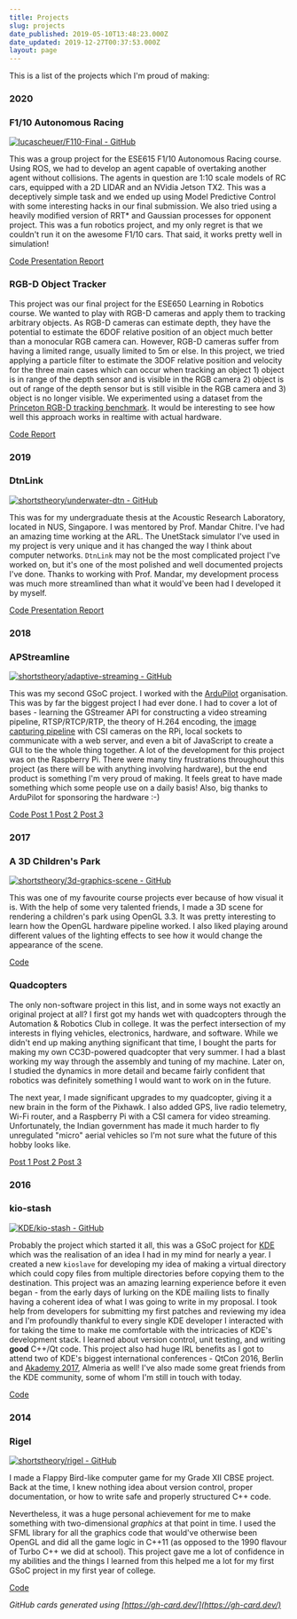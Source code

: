 ```yaml
---
title: Projects
slug: projects
date_published: 2019-05-10T13:48:23.000Z
date_updated: 2019-12-27T00:37:53.000Z
layout: page
---
```


This is a list of the projects which I'm proud of making:

### 2020

### F1/10 Autonomous Racing

[![lucascheuer/F110-Final - GitHub](https://gh-card.dev/repos/lucascheuer/F110-Final.svg)](https://github.com/lucascheuer/F110-Final)

This was a group project for the ESE615 F1/10 Autonomous Racing course. Using ROS, we had to develop an agent capable of overtaking another agent without collisions. The agents in question are 1:10 scale models of RC cars, equipped with a 2D LIDAR and an NVidia Jetson TX2. This was a deceptively simple task and we ended up using Model Predictive Control with some interesting hacks in our final submission. We also tried using a heavily modified version of RRT* and Gaussian processes for opponent project. This was a fun robotics project, and my only regret is that we couldn't run it on the awesome F1/10 cars. That said, it works pretty well in simulation!

<i class="fa fa-code" aria-hidden="true"></i>[  Code  ](https://github.com/lucascheuer/F110-Final/)
<i class="far fa-file-pdf"></i>[  Presentation  ](/static/autonomous-racing-presentation.pdf)
<i class="far fa-file-pdf"></i>[  Report  ](/static/autonomous-racing.pdf)

### RGB-D Object Tracker

<!-- [![shortstheory/depthtracking650 - GitHub](https://gh-card.dev/repos/shortstheory/depthtracking650.svg)](https://github.com/shortstheory/depthtracking650) -->

This project was our final project for the ESE650 Learning in Robotics course. We wanted to play with RGB-D cameras and apply them to tracking arbitrary objects. As RGB-D cameras can estimate depth, they have the potential to estimate the 6DOF relative position of an object much better than a monocular RGB camera can. However, RGB-D cameras suffer from having a limited range, usually limited to 5m or else. In this project, we tried applying a particle filter to estimate the 3DOF relative position and velocity for the three main cases which can occur when tracking an object 1) object is in range of the depth sensor and is visible in the RGB camera 2) object is out of range of the depth sensor but is still visible in the RGB camera and 3) object is no longer visible. We experimented using a dataset from the [Princeton RGB-D tracking benchmark](http://tracking.cs.princeton.edu/dataset.html). It would be interesting to see how well this approach works in realtime with actual hardware.

<i class="fa fa-code" aria-hidden="true"></i>[  Code  ](https://github.com/shortstheory/RGBD-Tracking)
<i class="far fa-file-pdf"></i>[  Report  ](/static/depth-tracking.pdf)

### 2019

### DtnLink

[![shortstheory/underwater-dtn - GitHub](https://gh-card.dev/repos/shortstheory/underwater-dtn.svg)](https://github.com/shortstheory/underwater-dtn)

This was for my undergraduate thesis at the Acoustic Research Laboratory, located in NUS, Singapore. I was mentored by Prof. Mandar Chitre. I've had an amazing time working at the ARL. The UnetStack simulator I've used in my project is very unique and it has changed the way I think about computer networks. `DtnLink` may not be the most complicated project I've worked on, but it's one of the most polished and well documented projects I've done. Thanks to working with Prof. Mandar, my development process was much more streamlined than what it would've been had I developed it by myself.

<i class="fa fa-code" aria-hidden="true"></i>[  Code  ](https://github.com/shortstheory/underwater-dtn)
<i class="far fa-file-pdf"></i>[  Presentation  ](/static/ug-thesis-presentation.pdf)
<i class="far fa-file-pdf"></i>[  Report  ](/static/ug-thesis.pdf)

### 2018

### APStreamline

[![shortstheory/adaptive-streaming - GitHub](https://gh-card.dev/repos/shortstheory/adaptive-streaming.svg)](https://github.com/shortstheory/adaptive-streaming)

This was my second GSoC project. I worked with the [ArduPilot](http://ardupilot.org/) organisation. This was by far the biggest project I had ever done. I had to cover a lot of bases - learning the GStreamer API for constructing a video streaming pipeline, RTSP/RTCP/RTP, the theory of H.264 encoding, the [image capturing pipeline](https://picamera.readthedocs.io/en/release-1.13/fov.html) with CSI cameras on the RPi, local sockets to communicate with a web server, and even a bit of JavaScript to create a GUI to tie the whole thing together. A lot of the development for this project was on the Raspberry Pi. There were many tiny frustrations throughout this project (as there will be with anything involving hardware), but the end product is something I'm very proud of making. It feels great to have made something which some people use on a daily basis! Also, big thanks to ArduPilot for sponsoring the hardware :-)

<i class="fa fa-code" aria-hidden="true"></i>[  Code  ](https://github.com/shortstheory/adaptive-streaming)
<i class="fas fa-blog"></i>[  Post 1  ](/2018/06/05/gsoc-2018-new-beginnings/)
<i class="fas fa-blog"></i>[  Post 2  ](/2018/07/22/gsoc-2018-batteries-included/)
<i class="fas fa-blog"></i>[  Post 3  ](/2018/08/17/introducing-apstreamline/)

### 2017

### A 3D Children's Park

[![shortstheory/3d-graphics-scene - GitHub](https://gh-card.dev/repos/shortstheory/3d-graphics-scene.svg)](https://github.com/shortstheory/3d-graphics-scene)

This was one of my favourite course projects ever because of how visual it is. With the help of some very talented friends, I made a 3D scene for rendering a children's park using OpenGL 3.3. It was pretty interesting to learn how the OpenGL hardware pipeline worked. I also liked playing around different values of the lighting effects to see how it would change the appearance of the scene.

<i class="fa fa-code" aria-hidden="true"></i>[  Code  ](https://github.com/shortstheory/3d-graphics-scene)

### Quadcopters

The only non-software project in this list, and in some ways not exactly an original project at all? I first got my hands wet with quadcopters through the Automation & Robotics Club in college. It was the perfect intersection of my interests in flying vehicles, electronics, hardware, and software. While we didn't end up making anything significant that time, I bought the parts for making my own CC3D-powered quadcopter that very summer. I had a blast working my way through the assembly and tuning of my machine. Later on, I studied the dynamics in more detail and became fairly confident that robotics was definitely something I would want to work on in the future.

The next year, I made significant upgrades to my quadcopter, giving it a new brain in the form of the Pixhawk. I also added GPS, live radio telemetry, Wi-Fi router, and a Raspberry Pi with a CSI camera for video streaming. Unfortunately, the Indian government has made it much harder to fly unregulated "micro" aerial vehicles so I'm not sure what the future of this hobby looks like.

<i class="fas fa-blog"></i>[  Post 1  ](/2017/05/26/quadcopters-the-beginning/)
<i class="fas fa-blog"></i>[  Post 2  ](/2017/06/13/quadcopters-a-hitchhikers-guide-to-the-sky/)
<i class="fas fa-blog"></i>[  Post 3  ](/2019/06/27/using-the-logitech-f310-with-the-dji-tello/)

### 2016

### kio-stash

[![KDE/kio-stash - GitHub](https://gh-card.dev/repos/KDE/kio-stash.svg)](https://github.com/KDE/kio-stash)

Probably the project which started it all, this was a GSoC project for [KDE](https://kde.org/) which was the realisation of an idea I had in my mind for nearly a year. I created a new `kioslave` for developing my idea of making a virtual directory which could copy files from multiple directories before copying them to the destination. This project was an amazing learning experience before it even began - from the early days of lurking on the KDE mailing lists to finally having a coherent idea of what I was going to write in my proposal. I took help from developers for submitting my first patches and reviewing my idea and I'm profoundly thankful to every single KDE developer I interacted with for taking the time to make me comfortable with the intricacies of KDE's development stack. I learned about version control, unit testing, and writing **good** C++/Qt code. This project also had huge IRL benefits as I got to attend two of KDE's biggest international conferences - QtCon 2016, Berlin and [Akademy 2017](https://arnavdhamija.com/2017/08/17/akademy-2017/), Almeria as well! I've also made some great friends from the KDE community, some of whom I'm still in touch with today.

<i class="fa fa-code" aria-hidden="true"></i>[  Code  ](https://github.com/KDE/kio-stash)

### 2014

### Rigel

[![shortstheory/rigel - GitHub](https://gh-card.dev/repos/shortstheory/rigel.svg)](https://github.com/shortstheory/rigel)

I made a Flappy Bird-like computer game for my Grade XII CBSE project. Back at the time, I knew nothing idea about version control, proper documentation, or how to write safe and properly structured C++ code.

Nevertheless, it was a huge personal achievement for me to make something with two-dimensional *graphics* at that point in time. I used the SFML library for all the graphics code that would've otherwise been OpenGL and did all the game logic in C++11 (as opposed to the 1990 flavour of Turbo C++ we did at school). This project gave me a lot of confidence in my abilities and the things I learned from this helped me a lot for my first GSoC project in my first year of college.

<i class="fa fa-code" aria-hidden="true"></i>[  Code  ](https://github.com/shortstheory/rigel)



*GitHub cards generated using [https://gh-card.dev/](https://gh-card.dev/)*

<!-- *Icons made by [Freepik](https://www.flaticon.com/authors/freepik) from [Flaticon.com](www.flaticon.com)* -->